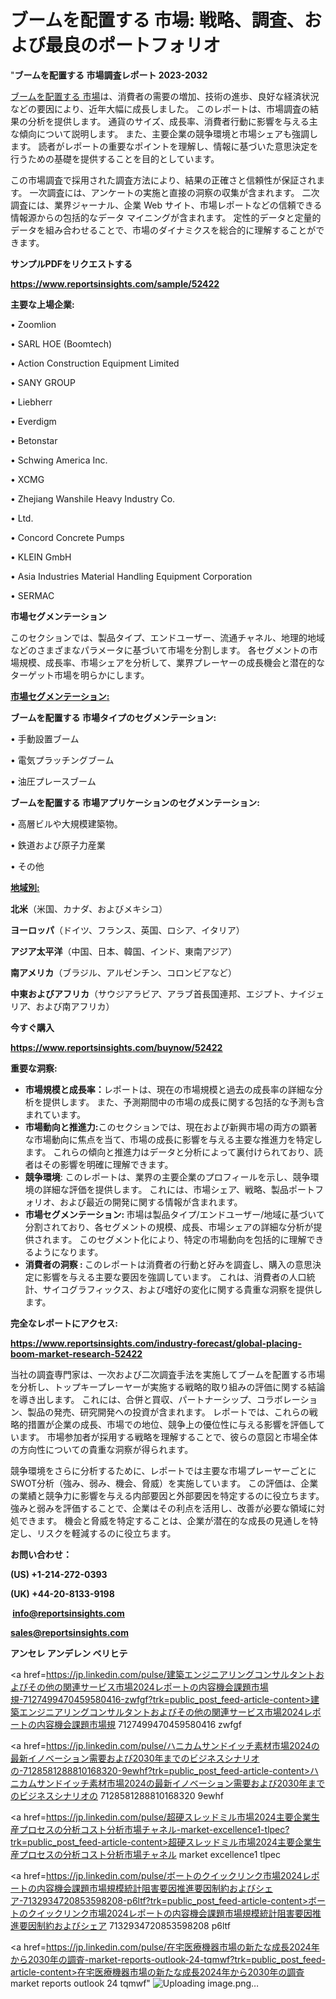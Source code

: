 # ブームを配置する 市場: 戦略、調査、および最良のポートフォリオ

"<strong>ブームを配置する 市場調査レポート 2023-2032</strong>

<a href=https://www.reportsinsights.com/sample/52422>ブームを配置する 市場</a>は、消費者の需要の増加、技術の進歩、良好な経済状況などの要因により、近年大幅に成長しました。 このレポートは、市場調査の結果の分析を提供します。 通貨のサイズ、成長率、消費者行動に影響を与える主な傾向について説明します。 また、主要企業の競争環境と市場シェアも強調します。 読者がレポートの重要なポイントを理解し、情報に基づいた意思決定を行うための基礎を提供することを目的としています。

この市場調査で採用された調査方法により、結果の正確さと信頼性が保証されます。 一次調査には、アンケートの実施と直接の洞察の収集が含まれます。 二次調査には、業界ジャーナル、企業 Web サイト、市場レポートなどの信頼できる情報源からの包括的なデータ マイニングが含まれます。 定性的データと定量的データを組み合わせることで、市場のダイナミクスを総合的に理解することができます。

<strong><b>サンプルPDFをリクエストする</b></strong>

<a href=https://www.reportsinsights.com/sample/52422><strong><u>https://www.reportsinsights.com/sample/52422</u></strong></a>

<strong>主要な上場企業:</strong>

• Zoomlion

• SARL HOE (Boomtech)

• Action Construction Equipment Limited

• SANY GROUP

• Liebherr

• Everdigm

• Betonstar

• Schwing America Inc.

• XCMG

• Zhejiang Wanshile Heavy Industry Co.

• Ltd.

• Concord Concrete Pumps

• KLEIN GmbH

• Asia Industries Material Handling Equipment Corporation

• SERMAC

<strong>市場セグメンテーション</strong>

このセクションでは、製品タイプ、エンドユーザー、流通チャネル、地理的地域などのさまざまなパラメータに基づいて市場を分割します。 各セグメントの市場規模、成長率、市場シェアを分析して、業界プレーヤーの成長機会と潜在的なターゲット市場を明らかにします。

<strong><u>市場セグメンテーション</u></strong><strong><u>:</u></strong>

<strong>ブームを配置する 市場タイプのセグメンテーション:</strong>

• 手動設置ブーム

• 電気プラッチングブーム

• 油圧プレースブーム

<strong>ブームを配置する 市場アプリケーションのセグメンテーション:</strong>

• 高層ビルや大規模建築物。

• 鉄道および原子力産業

• その他

<strong><u>地域別</u></strong><strong><u>:</u></strong>

<strong>北米</strong>（米国、カナダ、およびメキシコ）

<strong>ヨーロッパ</strong>（ドイツ、フランス、英国、ロシア、イタリア）

<strong>アジア太平洋</strong>（中国、日本、韓国、インド、東南アジア）

<strong>南アメリカ</strong>（ブラジル、アルゼンチン、コロンビアなど）

<strong>中東およびアフリカ</strong>（サウジアラビア、アラブ首長国連邦、エジプト、ナイジェリア、および南アフリカ）

<strong>今すぐ購入</strong>

<a href=https://www.reportsinsights.com/buynow/52422><strong><u>https://www.reportsinsights.com/buynow/52422</u></strong></a>

<strong>重要な洞察:</strong>
<ul>
  <li><strong>市場規模と成長率：</strong>レポートは、現在の市場規模と過去の成長率の詳細な分析を提供します。 また、予測期間中の市場の成長に関する包括的な予測も含まれています。</li>
  <li><strong>市場動向と推進力:</strong>このセクションでは、現在および新興市場の両方の顕著な市場動向に焦点を当て、市場の成長に影響を与える主要な推進力を特定します。 これらの傾向と推進力はデータと分析によって裏付けられており、読者はその影響を明確に理解できます。</li>
  <li><strong>競争環境</strong>: このレポートは、業界の主要企業のプロフィールを示し、競争環境の詳細な評価を提供します。 これには、市場シェア、戦略、製品ポートフォリオ、および最近の開発に関する情報が含まれます。</li>
  <li><strong>市場セグメンテーション: </strong>市場は製品タイプ/エンドユーザー/地域に基づいて分割されており、各セグメントの規模、成長、市場シェアの詳細な分析が提供されます。 このセグメント化により、特定の市場動向を包括的に理解できるようになります。</li>
  <li><strong>消費者の洞察 : </strong>このレポートは消費者の行動と好みを調査し、購入の意思決定に影響を与える主要な要因を強調しています。 これは、消費者の人口統計、サイコグラフィックス、および嗜好の変化に関する貴重な洞察を提供します。</li>
</ul>
<strong>完全なレポートにアクセス:</strong>

<a href=https://www.reportsinsights.com/industry-forecast/global-placing-boom-market-research-52422><strong><u><b>https://www.reportsinsights.com/industry-forecast/global-placing-boom-market-research-52422</b></u></strong></a>

当社の調査専門家は、一次および二次調査手法を実施してブームを配置する市場を分析し、トップキープレーヤーが実施する戦略的取り組みの評価に関する結論を導き出します。 これには、合併と買収、パートナーシップ、コラボレーション、製品の発売、研究開発への投資が含まれます。 レポートでは、これらの戦略的措置が企業の成長、市場での地位、競争上の優位性に与える影響を評価しています。 市場参加者が採用する戦略を理解することで、彼らの意図と市場全体の方向性についての貴重な洞察が得られます。

競争環境をさらに分析するために、レポートでは主要な市場プレーヤーごとにSWOT分析（強み、弱み、機会、脅威）を実施しています。 この評価は、企業の業績と競争力に影響を与える内部要因と外部要因を特定するのに役立ちます。 強みと弱みを評価することで、企業はその利点を活用し、改善が必要な領域に対処できます。 機会と脅威を特定することは、企業が潜在的な成長の見通しを特定し、リスクを軽減するのに役立ちます。

<strong>お問い合わせ：</strong>

<strong>(US) +1-214-272-0393</strong>

<strong>(UK) +44-20-8133-9198</strong>

<strong> </strong><a href=info@reportsinsights.com><strong><u>info@reportsinsights.com</u></strong></a>

<a href=sales@reportsinsights.com><strong><u>sales@reportsinsights.com</u></strong></a>

<strong>アンセレ アンデレン ベリヒテ</strong>

<a href=https://jp.linkedin.com/pulse/建築エンジニアリングコンサルタントおよびその他の関連サービス市場2024レポートの内容機会課題市場規-7127499470459580416-zwfgf?trk=public_post_feed-article-content>建築エンジニアリングコンサルタントおよびその他の関連サービス市場2024レポートの内容機会課題市場規 7127499470459580416 zwfgf</a>

<a href=https://jp.linkedin.com/pulse/ハニカムサンドイッチ素材市場2024の最新イノベーション需要および2030年までのビジネスシナリオの-7128581288810168320-9ewhf?trk=public_post_feed-article-content>ハニカムサンドイッチ素材市場2024の最新イノベーション需要および2030年までのビジネスシナリオの 7128581288810168320 9ewhf</a>

<a href=https://jp.linkedin.com/pulse/超硬スレッドミル市場2024主要企業生産プロセスの分析コスト分析市場チャネル-market-excellence1-tlpec?trk=public_post_feed-article-content>超硬スレッドミル市場2024主要企業生産プロセスの分析コスト分析市場チャネル market excellence1 tlpec</a>

<a href=https://jp.linkedin.com/pulse/ボートのクイックリンク市場2024レポートの内容機会課題市場規模統計阻害要因推進要因制約およびシェア-7132934720853598208-p6ltf?trk=public_post_feed-article-content>ボートのクイックリンク市場2024レポートの内容機会課題市場規模統計阻害要因推進要因制約およびシェア 7132934720853598208 p6ltf</a>

<a href=https://jp.linkedin.com/pulse/在宅医療機器市場の新たな成長2024年から2030年の調査-market-reports-outlook-24-tqmwf?trk=public_post_feed-article-content>在宅医療機器市場の新たな成長2024年から2030年の調査 market reports outlook 24 tqmwf</a>"
![Uploading image.png…]()

